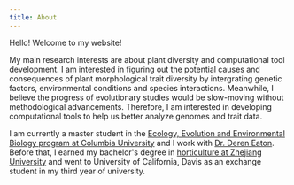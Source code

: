```yaml
---
title: About
---
```


Hello! Welcome to my website!

My main research interests are about plant diversity and computational tool development. I am interested in figuring out the potential causes and consequences of plant morphological trait diversity by intergrating genetic factors, environmental conditions and species interactions. Meanwhile, I believe the progress of evolutionary studies would be slow-moving without methodological advancements. Therefore, I am interested in developing computational tools to help us better analyze genomes and trait data.

I am currently a master student in the [Ecology, Evolution and Environmental Biology program at Columbia University](https://e3b.columbia.edu/) and I work with [Dr. Deren Eaton](https://eaton-lab.org/). Before that, I earned my bachelor's degree in [horticulture at Zhejiang University](http://www.cab.zju.edu.cn/yyxenglish/) and went to University of California, Davis as an exchange student in my third year of university.


